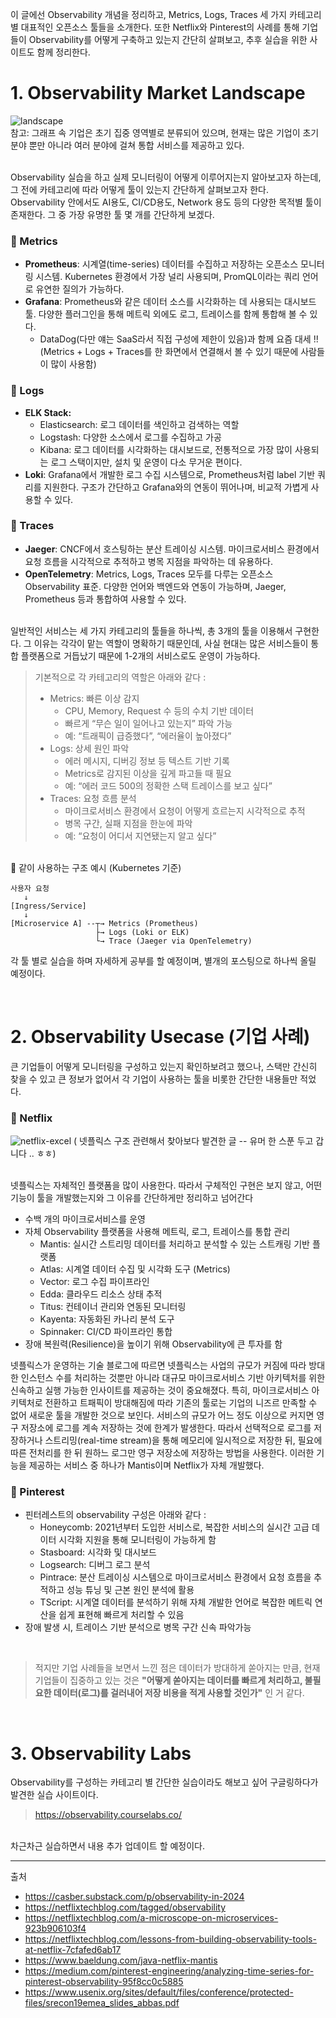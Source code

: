 이 글에선 Observability 개념을 정리하고, Metrics, Logs, Traces 세 가지 카테고리 별 대표적인 오픈소스 툴들을 소개한다. 또한 Netflix와 Pinterest의 사례를 통해 기업들이 Observability를 어떻게 구축하고 있는지 간단히 살펴보고, 추후 실습을 위한 사이트도 함께 정리한다.



# 1. Observability Market Landscape

![landscape](images/post15/image-1.png)
<br/>
참고: 그래프 속 기업은 초기 집중 영역별로 분류되어 있으며, 현재는 많은 기업이 초기 분야 뿐만 아니라 여러 분야에 걸쳐 통합 서비스를 제공하고 있다.

<br/>
Observability 실습을 하고 실제 모니터링이 어떻게 이루어지는지 알아보고자 하는데, 그 전에 카테고리에 따라 어떻게 툴이 있는지 간단하게 살펴보고자 한다. Observability 안에서도 AI용도, CI/CD용도, Network 용도 등의 다양한 목적별 툴이 존재한다. 그 중 가장 유명한 툴 몇 개를 간단하게 보겠다. 

### 🔹 Metrics
- **Prometheus**: 시계열(time-series) 데이터를 수집하고 저장하는 오픈소스 모니터링 시스템. Kubernetes 환경에서 가장 널리 사용되며, PromQL이라는 쿼리 언어로 유연한 질의가 가능하다.
- **Grafana**: Prometheus와 같은 데이터 소스를 시각화하는 데 사용되는 대시보드 툴. 다양한 플러그인을 통해 메트릭 외에도 로그, 트레이스를 함께 통합해 볼 수 있다. 
    - DataDog(다만 얘는 SaaS라서 직접 구성에 제한이 있음)과 함께 요즘 대세 !! (Metrics + Logs + Traces를 한 화면에서 연결해서 볼 수 있기 때문에 사람들이 많이 사용함)

### 🔹 Logs
- **ELK Stack:**
    - Elasticsearch: 로그 데이터를 색인하고 검색하는 역할
    - Logstash: 다양한 소스에서 로그를 수집하고 가공
    - Kibana: 로그 데이터를 시각화하는 대시보드로, 전통적으로 가장 많이 사용되는 로그 스택이지만, 설치 및 운영이 다소 무거운 편이다.
- **Loki**: Grafana에서 개발한 로그 수집 시스템으로, Prometheus처럼 label 기반 쿼리를 지원한다. 구조가 간단하고 Grafana와의 연동이 뛰어나며, 비교적 가볍게 사용할 수 있다.

### 🔹 Traces
- **Jaeger**: CNCF에서 호스팅하는 분산 트레이싱 시스템. 마이크로서비스 환경에서 요청 흐름을 시각적으로 추적하고 병목 지점을 파악하는 데 유용하다.
- **OpenTelemetry**: Metrics, Logs, Traces 모두를 다루는 오픈소스 Observability 표준. 다양한 언어와 백엔드와 연동이 가능하며, Jaeger, Prometheus 등과 통합하여 사용할 수 있다.

<br/>
일반적인 서비스는 세 가지 카테고리의 툴들을 하나씩, 총 3개의 툴을 이용해서 구현한다. 그 이유는 각각이 맡는 역할이 명확하기 때문인데, 사실 현대는 많은 서비스들이 통합 플랫폼으로 거듭났기 때문에 1-2개의 서비스로도 운영이 가능하다.

<br/>

> 기본적으로 각 카테고리의 역할은 아래와 같다 :
> - Metrics: 빠른 이상 감지
>   - CPU, Memory, Request 수 등의 수치 기반 데이터
>   - 빠르게 “무슨 일이 일어나고 있는지” 파악 가능
>   - 예: “트래픽이 급증했다”, “에러율이 높아졌다”
> - Logs: 상세 원인 파악
>   - 에러 메시지, 디버깅 정보 등 텍스트 기반 기록
>   - Metrics로 감지된 이상을 깊게 파고들 때 필요
>   - 예: “에러 코드 500의 정확한 스택 트레이스를 보고 싶다”
> - Traces: 요청 흐름 분석
>   - 마이크로서비스 환경에서 요청이 어떻게 흐르는지 시각적으로 추적
>   - 병목 구간, 실패 지점을 한눈에 파악
>   - 예: “요청이 어디서 지연됐는지 알고 싶다”

<br/>
🔽 같이 사용하는 구조 예시 (Kubernetes 기준)

```
사용자 요청
   ↓
[Ingress/Service]
   ↓
[Microservice A] --┬→ Metrics (Prometheus)
                   ├→ Logs (Loki or ELK)
                   └→ Trace (Jaeger via OpenTelemetry)
```

각 툴 별로 실습을 하며 자세하게 공부를 할 예정이며, 별개의 포스팅으로 하나씩 올릴 예정이다.


<br/>

# 2. Observability Usecase (기업 사례)
큰 기업들이 어떻게 모니터링을 구성하고 있는지 확인하보려고 했으나, 스택만 간신히 찾을 수 있고 큰 정보가 없어서 각 기업이 사용하는 툴을 비롯한 간단한 내용들만 적었다.

### 🔸 Netflix
![netflix-excel](images/post15/image-2.png)
( 넷플릭스 구조 관련해서 찾아보다 발견한 글 -- 유머 한 스푼 두고 갑니다 .. ㅎㅎ)
<br/>
<br/>

넷플릭스는 자체적인 플랫폼을 많이 사용한다. 따라서 구체적인 구현은 보지 않고, 어떤 기능이 툴을 개발했는지와 그 이유를 간단하게만 정리하고 넘어간다
- 수백 개의 마이크로서비스를 운영
- 자체 Observability 플랫폼을 사용해 메트릭, 로그, 트레이스를 통합 관리
    - Mantis: 실시간 스트리밍 데이터를 처리하고 분석할 수 있는 스트캐링 기반 플랫폼
    - Atlas: 시계열 데이터 수집 및 시각화 도구 (Metrics)
    - Vector: 로그 수집 파이프라인
    - Edda: 클라우드 리소스 상태 추적
    - Titus: 컨테이너 관리와 연동된 모니터링
    - Kayenta: 자동화된 카나리 분석 도구
    - Spinnaker: CI/CD 파이프라인 통합
- 장애 복원력(Resilience)을 높이기 위해 Observability에 큰 투자를 함

넷플릭스가 운영하는 기술 블로그에 따르면 넷플릭스는 사업의 규모가 커짐에 따라 방대한 인스턴스 수를 처리하는 것뿐만 아니라 대규모 마이크로서비스 기반 아키텍처를 위한 신속하고 실행 가능한 인사이트를 제공하는 것이 중요해졌다. 특히, 마이크로서비스 아키텍처로 전환하고 트패픽이 방대해짐에 따라 기존의 툴로는 기업의 니즈르 만족할 수 없어 새로운 툴을 개발한 것으로 보인다. 
서비스의 규모가 어느 정도 이상으로 커지면 영구 저장소에 로그를 계속 저장하는 것에 한계가 발생한다. 따라서 선택적으로 로그를 저장하거나 스트리밍(real-time stream)을 통해 메모리에 일시적으로 저장한 뒤, 필요에 따른 전처리를 한 뒤 원하느 로그만 영구 저장소에 저장하는 방법을 사용한다. 이러한 기능을 제공하는 서비스 중 하나가 Mantis이며 Netflix가 자체 개발했다. <br/>


### 🔸 Pinterest

- 핀터레스트의 observability 구성은 아래와 같다 :
    - Honeycomb: 2021년부터 도입한 서비스로, 복잡한 서비스의 실시간 고급 데이터 시각화 지원을 통해 모니터링이 가능하게 함
    - Stasboard: 시각화 및 대시보드
    - Logsearch: 디버그 로그 분석
    - Pintrace: 분산 트레이싱 시스템으로 마이크로서비스 환경에서 요청 흐름을 추적하고 성능 튜닝 및 근본 원인 분석에 활용
    - TScript: 시계열 데이터를 분석하기 위해 자체 개발한 언어로 복잡한 메트릭 연산을 쉽게 표현해 빠르게 처리할 수 있음
- 장애 발생 시, 트레이스 기반 분석으로 병목 구간 신속 파악가능

<br/>

> 적지만 기업 사례들을 보면서 느낀 점은 데이터가 방대하게 쏟아지는 만큼, 현재 기업들이 집중하고 있는 것은 **"어떻게 쏟아지는 데이터를 빠르게 처리하고, 불필요한 데이터(로그)를 걸러내어 저장 비용을 적게 사용할 것인가"** 인 거 같다. 

<br/>

# 3. Observability Labs

Observability를 구성하는 카테고리 별 간단한 실습이라도 해보고 싶어 구글링하다가 발견한 실습 사이트이다. <br/>
> https://observability.courselabs.co/

<br/>
차근차근 실습하면서 내용 추가 업데이트 할 예정이다.

<br/>

---
출처
- https://casber.substack.com/p/observability-in-2024
- https://netflixtechblog.com/tagged/observability
- https://netflixtechblog.com/a-microscope-on-microservices-923b906103f4
- https://netflixtechblog.com/lessons-from-building-observability-tools-at-netflix-7cfafed6ab17
- https://www.baeldung.com/java-netflix-mantis
- https://medium.com/pinterest-engineering/analyzing-time-series-for-pinterest-observability-95f8cc0c5885
- https://www.usenix.org/sites/default/files/conference/protected-files/srecon19emea_slides_abbas.pdf


